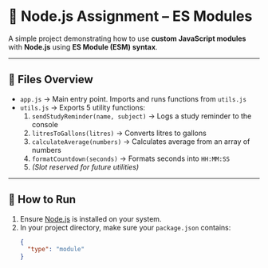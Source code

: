 # 📁 Node.js Assignment – ES Modules

A simple project demonstrating how to use **custom JavaScript modules** with **Node.js** using **ES Module (ESM) syntax**.

---

## 📄 Files Overview

- `app.js` → Main entry point. Imports and runs functions from `utils.js`
- `utils.js` → Exports 5 utility functions:
  1. `sendStudyReminder(name, subject)` → Logs a study reminder to the console
  2. `litresToGallons(litres)` → Converts litres to gallons
  3. `calculateAverage(numbers)` → Calculates average from an array of numbers
  4. `formatCountdown(seconds)` → Formats seconds into `HH:MM:SS`
  5. *(Slot reserved for future utilities)*

---

## 🚀 How to Run

1. Ensure [Node.js](https://nodejs.org/) is installed on your system.
2. In your project directory, make sure your `package.json` contains:
   ```json
   {
     "type": "module"
   }
